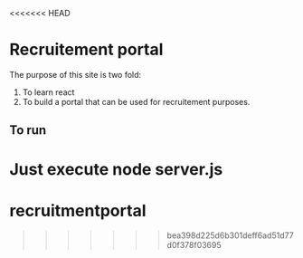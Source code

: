 <<<<<<< HEAD
# Recruitement portal

The purpose of this site is two fold:
1) To learn react
2) To build a portal that can be used for recruitement purposes.

## To run
Just execute node server.js
=======
# recruitmentportal
>>>>>>> bea398d225d6b301deff6ad51d77d0f378f03695
